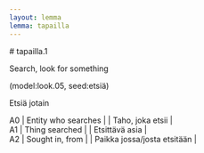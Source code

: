 ```yaml
---
layout: lemma
lemma: tapailla
---
```


<div class="sense">
# <span class="sensename">tapailla.1</span>

<span class="description">Search, look for something</span>

(model:look.05, seed:etsiä)

<span class="description">Etsiä jotain</span>

A0 | Entity who searches |   | Taho, joka etsii |  
A1 | Thing searched |   | Etsittävä asia |  
A2 | Sought in, from |   | Paikka jossa/josta etsitään |  

</div>


